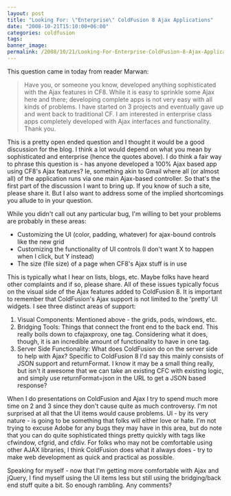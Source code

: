 ```yaml
---
layout: post
title: "Looking For: \"Enterprise\" ColdFusion 8 Ajax Applications"
date: "2008-10-21T15:10:00+06:00"
categories: coldfusion 
tags: 
banner_image: 
permalink: /2008/10/21/Looking-For-Enterprise-ColdFusion-8-Ajax-Applications
---
```


This question came in today from reader Marwan:

<blockquote>
<p>
Have you, or someone you know, developed anything sophisticated with the Ajax features in CF8. While it is easy to sprinkle some Ajax here and there; developing complete apps is not very easy with all kinds of problems. I have started on 3 projects and eventually gave up and went back to traditional CF. I am interested in enterprise class apps completely developed with Ajax interfaces and functionality. Thank you.
</p>
</blockquote>

This is a pretty open ended question and I thought it would be a good discussion for the blog. I think a lot would depend on what you mean by sophisticated and enterprise (hence the quotes above). I do think a fair way to phrase this question is - has anyone developed a 100% Ajax based app using CF8's Ajax features? Ie, something akin to Gmail where all (or almost all) of the application runs via one main Ajax-based controller. So that's the first part of the discussion I want to bring up. If you know of such a site, please share it. But I also want to address some of the implied shortcomings you allude to in your question.
<!--more-->
While you didn't call out any particular bug, I'm willing to bet your problems are probably in these areas:

<ul>
<li>Customizing the UI (color, padding, whatever) for ajax-bound controls like the new grid
<li>Customizing the functionality of UI controls (I don't want X to happen when I click, but Y instead)
<li>The size (file size) of a page when CF8's Ajax stuff is in use
</ul>

This is typically what I hear on lists, blogs, etc. Maybe folks have heard other complaints and if so, please share. All of these issues typically focus on the visual side of the Ajax features added to ColdFusion 8. It is important to remember that ColdFusion's Ajax support is not limited to the 'pretty' UI widgets. I see three distinct areas of support:

<ol>
<li>Visual Components: Mentioned above - the grids, pods, windows, etc.
<li>Bridging Tools: Things that connect the front end to the back end. This really boils down to cfajaxproxy, one tag. Considering what it does, though, it is an incredible amount of functionality to have in one tag.
<li>Server Side Functionality: What does ColdFusion do on the server side to help with Ajax? Specific to ColdFusion 8 I'd say this mainly consists of JSON support and returnFormat. I know it may be a small thing really, but isn't it awesome that we can take an existing CFC with existing logic, and simply use returnFormat=json in the URL to get a JSON based response? 
</ol>

When I do presentations on ColdFusion and Ajax I try to spend much more time on 2 and 3 since they don't cause quite as much controversy. I'm not surprised at all that the UI items would cause problems. UI - by its very nature - is going to be something that folks will either love or hate. I'm not trying to excuse Adobe for any bugs they may have in this area, but do note that you can do quite sophisticated things pretty quickly with tags like cfwindow, cfgrid, and cfdiv. For folks who may not be comfortable using other AJAX libraries, I think ColdFusion does what it always does - try to make web development as quick and practical as possible. 

Speaking for myself - now that I'm getting more comfortable with Ajax and jQuery, I find myself using the UI items less but still using the bridging/back end stuff quite a bit. So enough rambling. Any comments?